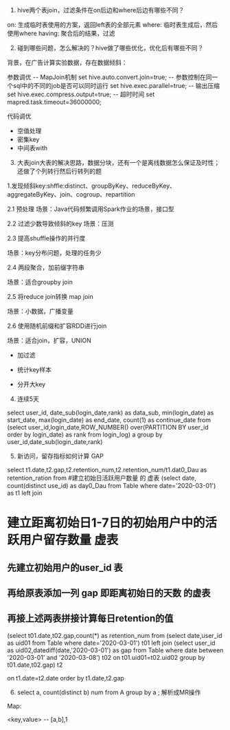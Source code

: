 1. hive两个表join，过滤条件在on后边和where后边有哪些不同？

on: 生成临时表使用的方案，返回left表的全部元素
where: 临时表生成后，然后使用where
having: 聚合后的结果，过滤

2. 碰到哪些问题，怎么解决的？hive做了哪些优化，优化后有哪些不同？

背景，在广告计算实验数据，存在数据倾斜：

参数调优
-- MapJoin机制
set hive.auto.convert.join=true;
-- 参数控制在同一个sql中的不同的job是否可以同时运行
set hive.exec.parallel=true;
-- 输出压缩
set hive.exec.compress.output=true;
-- 超时时间
set mapred.task.timeout=36000000;

代码调优

- 空值处理
- 密集key
- 中间表with

3. 大表join大表的解决思路，数据分块，还有一个是离线数据怎么保证及时性；还做了个列转行然后行转列的题

1.发现倾斜key:shffle:distinct、groupByKey、reduceByKey、aggregateByKey、join、cogroup、repartition

2.1 预处理
场景：Java代码频繁调用Spark作业的场景，接口型

2.2 过滤少数导致倾斜的key
场景：压测

2.3 提高shuffle操作的并行度

场景：key分布问题，处理的任务少

2.4 两段聚合，加前缀字符串

场景：适合groupby join

2.5 将reduce join转换 map join

场景：小数据，广播变量

2.6 使用随机前缀和扩容RDD进行join

场景：适合join，扩容，UNION

- 加过滤

- 统计key样本
- 分开大key

4. 连续5天

select 
user_id,
date_sub(login_date,rank) as data_sub,
min(login_date) as start_date,
max(login_date) as end_date,
count(1) as continue_date 
from 
(select user_id,login_date,ROW_NUMBER() over(PARTITION BY user_id order by login_date) as rank from  login_log) a 
group by user_id,date_sub(login_date,rank) 

5. 新访问，留存指标如何计算
GAP

select t1.date,t2.gap,t2.retention_num,t2.retention_num/t1.dat0_Dau
as retention_ration from
#建立初始日活跃用户数量 的 虚表
(select date, count(distinct use_id) as day0_Dau from Table
where date='2020-03-01') as t1
left join
# 建立距离初始日1-7日的初始用户中的活跃用户留存数量 虚表
## 先建立初始用户的user_id 表
## 再给原表添加一列 gap 即距离初始日的天数 的虚表
## 再接上述两表拼接计算每日retention的值
(select t01.date,t02.gap,count(*) as retention_num from
(select date,user_id as uid01 from Table
where date='2020-03-01') t01
left join
(select user_id as uid02,datediff(date,'2020-03-01') as gap from Table where date between '2020-03-01' and '2020-03-08') t02
on t01.uid01=t02.uid02
group by t01.date,t02.gap) t2

on t1.date=t2.date
order by t1.date,t2.gap

6. select a, count(distinct b) num from A group by a ;  解析成MR操作

Map:

<key,value> -- 
[a,b],1

